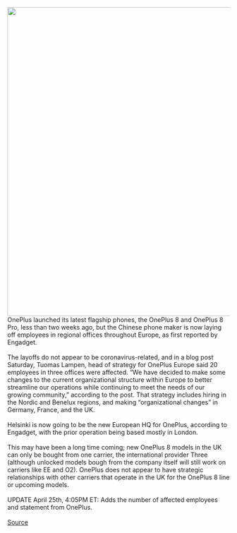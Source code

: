 <img src='https://cdn.vox-cdn.com/thumbor/sXiFvd4v_iVXY7nwlYMEVscJL0s=/0x0:2040x1360/1200x800/filters:focal(857x517:1183x843)/cdn.vox-cdn.com/uploads/chorus_image/image/66705252/vpavic_042009_3967_0058.0.jpg' width='700px' /><br/>
OnePlus launched its latest flagship phones, the OnePlus 8 and OnePlus 8 Pro, less than two weeks ago, but the Chinese phone maker is now laying off employees in regional offices throughout Europe, as first reported by Engadget.<br/><br/>The layoffs do not appear to be coronavirus-related, and in a blog post Saturday, Tuomas Lampen, head of strategy for OnePlus Europe said 20 employees in three offices were affected. “We have decided to make some changes to the current organizational structure within Europe to better streamline our operations while continuing to meet the needs of our growing community,” according to the post. That strategy includes hiring in the Nordic and Benelux regions, and making “organizational changes” in Germany, France, and the UK.<br/><br/>Helsinki is now going to be the new European HQ for OnePlus, according to Engadget, with the prior operation being based mostly in London.<br/><br/>This may have been a long time coming; new OnePlus 8 models in the UK can only be bought from one carrier, the international provider Three (although unlocked models bough from the company itself will still work on carriers like EE and O2). OnePlus does not appear to have strategic relationships with other carriers that operate in the UK for the OnePlus 8 line or upcoming models.<br/><br/>UPDATE April 25th, 4:05PM ET: Adds the number of affected employees and statement from OnePlus.<br/><br/>
<a href='https://www.theverge.com/2020/4/24/21235215/oneplus-layoffs-europe-regional-downsizing-uk-france-germany'> Source <a/>